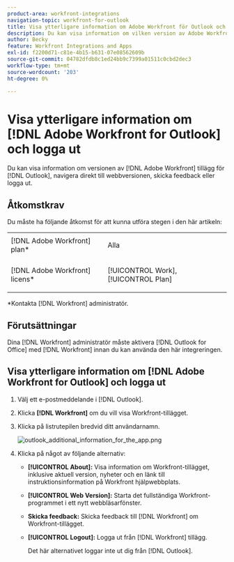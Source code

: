 ```yaml
---
product-area: workfront-integrations
navigation-topic: workfront-for-outlook
title: Visa ytterligare information om Adobe Workfront för Outlook och logga ut
description: Du kan visa information om vilken version av Adobe Workfront-tillägget för Outlook du har, navigera direkt till webbversionen, skicka feedback eller logga ut.
author: Becky
feature: Workfront Integrations and Apps
exl-id: f2200d71-c81e-4b15-b631-07e08562609b
source-git-commit: 04782dfdb8c1ed24bb9c7399a01511c0cbd2dec3
workflow-type: tm+mt
source-wordcount: '203'
ht-degree: 0%

---
```


# Visa ytterligare information om [!DNL Adobe Workfront for Outlook] och logga ut

Du kan visa information om versionen av [!DNL Adobe Workfront] tillägg för [!DNL Outlook], navigera direkt till webbversionen, skicka feedback eller logga ut.

## Åtkomstkrav

Du måste ha följande åtkomst för att kunna utföra stegen i den här artikeln:

<table style="table-layout:auto"> 
 <col> 
 <col> 
 <tbody> 
  <tr> 
   <td role="rowheader">[!DNL Adobe Workfront] plan*</td> 
   <td> <p>Alla</p> </td> 
  </tr> 
  <tr> 
   <td role="rowheader">[!DNL Adobe Workfront] licens*</td> 
   <td> <p>[!UICONTROL Work], [!UICONTROL Plan]</p> </td> 
  </tr> 
 </tbody> 
</table>

&#42;Kontakta [!DNL Workfront] administratör.

## Förutsättningar

Dina [!DNL Workfront] administratör måste aktivera [!DNL Outlook for Office] med [!DNL Workfront] innan du kan använda den här integreringen.

## Visa ytterligare information om [!DNL Adobe Workfront for Outlook] och logga ut

1. Välj ett e-postmeddelande i [!DNL Outlook].
1. Klicka **[!DNL Workfront]** om du vill visa Workfront-tillägget.
1. Klicka på listrutepilen bredvid ditt användarnamn.

   ![outlook_additional_information_for_the_app.png](assets/outlook-additional-information-for-the-app-249x341.png)

1. Klicka på något av följande alternativ:

   * **[!UICONTROL About]:** Visa information om Workfront-tillägget, inklusive aktuell version, nyheter och en länk till instruktionsinformation på Workfront hjälpwebbplats.
   * **[!UICONTROL Web Version]:** Starta det fullständiga Workfront-programmet i ett nytt webbläsarfönster.
   * **Skicka feedback:** Skicka feedback till [!DNL Workfront] om Workfront-tillägget.
   * **[!UICONTROL Logout]:** Logga ut från [!DNL Workfront] tillägg.

      Det här alternativet loggar inte ut dig från [!DNL Outlook].
